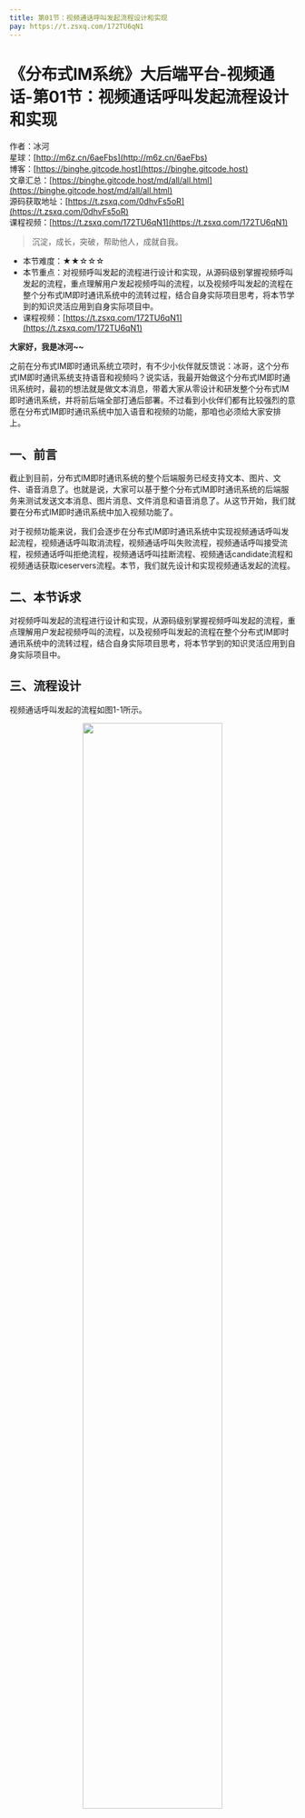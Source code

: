 ```yaml
---
title: 第01节：视频通话呼叫发起流程设计和实现
pay: https://t.zsxq.com/172TU6qN1
---
```


# 《分布式IM系统》大后端平台-视频通话-第01节：视频通话呼叫发起流程设计和实现

作者：冰河
<br/>星球：[http://m6z.cn/6aeFbs](http://m6z.cn/6aeFbs)
<br/>博客：[https://binghe.gitcode.host](https://binghe.gitcode.host)
<br/>文章汇总：[https://binghe.gitcode.host/md/all/all.html](https://binghe.gitcode.host/md/all/all.html)
<br/>源码获取地址：[https://t.zsxq.com/0dhvFs5oR](https://t.zsxq.com/0dhvFs5oR)
<br/>课程视频：[https://t.zsxq.com/172TU6qN1](https://t.zsxq.com/172TU6qN1)

> 沉淀，成长，突破，帮助他人，成就自我。

* 本节难度：★★☆☆☆
* 本节重点：对视频呼叫发起的流程进行设计和实现，从源码级别掌握视频呼叫发起的流程，重点理解用户发起视频呼叫的流程，以及视频呼叫发起的流程在整个分布式IM即时通讯系统中的流转过程，结合自身实际项目思考，将本节学到的知识灵活应用到自身实际项目中。
* 课程视频：[https://t.zsxq.com/172TU6qN1](https://t.zsxq.com/172TU6qN1)

**大家好，我是冰河~~**

之前在分布式IM即时通讯系统立项时，有不少小伙伴就反馈说：冰哥，这个分布式IM即时通讯系统支持语音和视频吗？说实话，我最开始做这个分布式IM即时通讯系统时，最初的想法就是做文本消息，带着大家从零设计和研发整个分布式IM即时通讯系统，并将前后端全部打通后部署。不过看到小伙伴们都有比较强烈的意愿在分布式IM即时通讯系统中加入语音和视频的功能，那咱也必须给大家安排上。

## 一、前言

截止到目前，分布式IM即时通讯系统的整个后端服务已经支持文本、图片、文件、语音消息了。也就是说，大家可以基于整个分布式IM即时通讯系统的后端服务来测试发送文本消息、图片消息、文件消息和语音消息了。从这节开始，我们就要在分布式IM即时通讯系统中加入视频功能了。

对于视频功能来说，我们会逐步在分布式IM即时通讯系统中实现视频通话呼叫发起流程，视频通话呼叫取消流程，视频通话呼叫失败流程，视频通话呼叫接受流程，视频通话呼叫拒绝流程，视频通话呼叫挂断流程、视频通话candidate流程和视频通话获取iceservers流程。本节，我们就先设计和实现视频通话发起的流程。

## 二、本节诉求

对视频呼叫发起的流程进行设计和实现，从源码级别掌握视频呼叫发起的流程，重点理解用户发起视频呼叫的流程，以及视频呼叫发起的流程在整个分布式IM即时通讯系统中的流转过程，结合自身实际项目思考，将本节学到的知识灵活应用到自身实际项目中。

## 三、流程设计

视频通话呼叫发起的流程如图1-1所示。

<div align="center">
    <img src="https://binghe.gitcode.host/images/project/im/2024-01-31-001.png?raw=true" width="70%">
    <br/>
</div>

可以看到，整体流程还是比较简单的，主要涉及到用户及其好友、消息微服务、分布式缓存、即时通讯SDK、消息中间件、即时通讯后端服务等，具体流程参考图例即可。
## 查看完整文章

加入[冰河技术](http://m6z.cn/6aeFbs)知识星球，解锁完整技术文章与完整代码